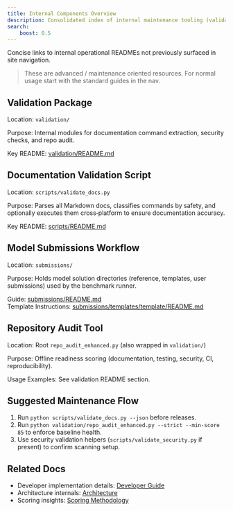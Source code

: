 ```yaml
---
title: Internal Components Overview
description: Consolidated index of internal maintenance tooling (validation package, documentation validator, submissions workflow, repository audit) for advanced project operations.
search:
	boost: 0.5
---
```


Concise links to internal operational READMEs not previously surfaced in site navigation.

> These are advanced / maintenance oriented resources. For normal usage start with the standard guides in the nav.

## Validation Package

Location: `validation/`

Purpose: Internal modules for documentation command extraction, security checks, and repo audit.

Key README: [validation/README.md](../validation/README.md)

## Documentation Validation Script

Location: `scripts/validate_docs.py`

Purpose: Parses all Markdown docs, classifies commands by safety, and optionally executes them cross‑platform to ensure documentation accuracy.

Key README: [scripts/README.md](../scripts/README.md)

## Model Submissions Workflow

Location: `submissions/`

Purpose: Holds model solution directories (reference, templates, user submissions) used by the benchmark runner.

Guide: [submissions/README.md](../submissions/README.md)  
Template Instructions: [submissions/templates/template/README.md](../submissions/templates/template/README.md)

## Repository Audit Tool

Location: Root `repo_audit_enhanced.py` (also wrapped in `validation/`)

Purpose: Offline readiness scoring (documentation, testing, security, CI, reproducibility).

Usage Examples: See validation README section.

## Suggested Maintenance Flow

1. Run `python scripts/validate_docs.py --json` before releases.
2. Run `python validation/repo_audit_enhanced.py --strict --min-score 85` to enforce baseline health.
3. Use security validation helpers (`scripts/validate_security.py` if present) to confirm scanning setup.

## Related Docs

- Developer implementation details: [Developer Guide](developer-guide.md)
- Architecture internals: [Architecture](architecture.md)
- Scoring insights: [Scoring Methodology](scoring-methodology.md)
